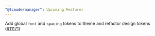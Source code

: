 ```yaml
---
"@linode/manager": Upcoming Features
---
```


Add global `font` and `spacing` tokens to theme and refactor design tokens ([#11171](https://github.com/linode/manager/pull/11171))
